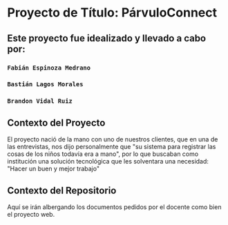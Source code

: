 # Proyecto de Título: PárvuloConnect

## Este proyecto fue idealizado y llevado a cabo por:

### `Fabián Espinoza Medrano`
### `Bastián Lagos Morales`
### `Brandon Vidal Ruiz`

## Contexto del Proyecto

El proyecto nació de la mano con uno de nuestros clientes, que en una de las entrevistas, nos dijo personalmente que "su sistema para registrar las cosas de los niños todavía era a mano", por lo que buscaban como institución una solución tecnológica que les solventara una necesidad: "Hacer un buen y mejor trabajo"

## Contexto del Repositorio

Aquí se irán albergando los documentos pedidos por el docente como bien el proyecto web.
